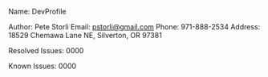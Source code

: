 Name: DevProfile

Author:  Pete Storli
Email:   pstorli@gmail.com
Phone:   971-888-2534
Address: 18529 Chemawa Lane NE, Silverton, OR 97381

Resolved Issues:
  0000

Known Issues:
  0000